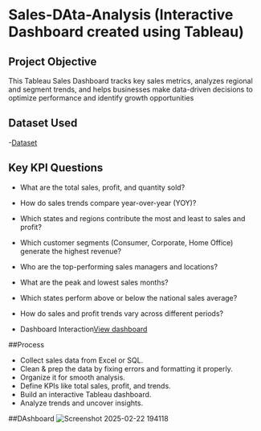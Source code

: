 # Sales-DAta-Analysis (Interactive  Dashboard created using Tableau)
## Project Objective
This Tableau Sales Dashboard tracks key sales metrics, analyzes regional and segment trends, and helps businesses make data-driven decisions to optimize performance and identify growth opportunities

## Dataset Used

-<a href="https://github.com/AvinashCodes10/Sales-Analysis-Dashboard/blob/main/Sales%20Data.xls">Dataset</a>

## Key KPI Questions
- What are the total sales, profit, and quantity sold?
- How do sales trends compare year-over-year (YOY)?
- Which states and regions contribute the most and least to sales and profit?
- Which customer segments (Consumer, Corporate, Home Office) generate the highest revenue?
- Who are the top-performing sales managers and locations?
- What are the peak and lowest sales months?
- Which states perform above or below the national sales average?
- How do sales and profit trends vary across different periods?

- Dashboard Interaction<a href="https://github.com/AvinashCodes10/Sales-Analysis-Dashboard/blob/main/Screenshot%202025-02-22%20194118.png">View dashboard</a>

##Process
- Collect sales data from Excel or SQL.
- Clean & prep the data by fixing errors and formatting it properly.
- Organize it for smooth analysis.
- Define KPIs like total sales, profit, and trends.
- Build an interactive Tableau dashboard.
- Analyze trends and uncover insights.

##DAshboard
![Screenshot 2025-02-22 194118](https://github.com/user-attachments/assets/9ccc16ca-3dd2-45f0-b237-3a0fec14be54)
